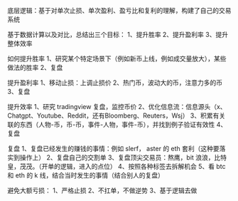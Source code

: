 


底层逻辑：基于对单次止损、单次盈利、盈亏比和复利的理解，构建了自己的交易系统

基于数据计算以及对比，总结出三个目标：
1、提升胜率
2、提升盈利率
3、提升整体效率

如何提升胜率
1、研究某个特定场景下（例如新币上线，例如成交量放大），某些做法的胜率
2、复盘

提升盈利率
1、移动止损：上调止损价
2、热门币，波动大的币，注意力多的币
3、复盘


提升效率
1、研究 tradingview 复盘，监控币价
2、优化信息流：信息源头（x、Chatgpt、Youtube、Reddit，还有Bloomberg、Reuters，Wsj）
3、积累有关联的东西（人物-币，币-币，事件-人物，事件-币），并找到例子验证有效性
4、复盘

复盘
1、复盘已经发生的赚钱的事情：例如 slerf， aster 的 eth 套利（这种要落实到操作上）
2、复盘自己的交割单
3、复盘顶尖交易员：熬鹰，bit 浪浪，比特皇，茂茂。（开单的逻辑，进入的点位）
4、按照各种标签去拆解机会
5、看 btc 和 eth 的 k 线，结合当时发生的事情（结合别人的复盘）

避免大额亏损：
1、严格止损
2、不扛单，不做逆势
3、基于逻辑去做